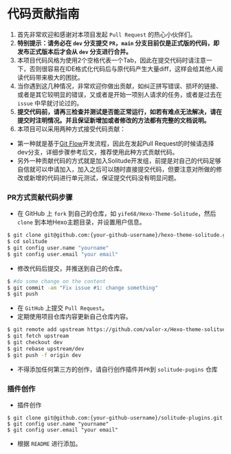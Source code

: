 # 代码贡献指南

1. 首先非常欢迎和感谢对本项目发起 `Pull Request` 的热心小伙伴们。
2. **特别提示：请务必在 `dev` 分支提交 `PR`，`main` 分支目前仅是正式版的代码，即发布正式版本后才会从 `dev` 分支进行合并。**
3. 本项目代码风格为使用2个空格代表一个Tab，因此在提交代码时请注意一下，否则很容易在IDE格式化代码后与原代码产生大量diff，这样会给其他人阅读代码带来极大的困扰。
4. 当你遇到这几种情况，非常欢迎你做出贡献，如纠正拼写错误、损坏的链接、或者是其它较明显的错误，又或者是开始一项别人请求的任务，或者是过去在 `issue` 中早就讨论过的。
5. **提交代码前，请再三检查并测试是否能正常运行，如若有难点无法解决，请在提交时注明情况。并且保证新增加或者修改的方法都有完整的文档说明。**
6. 本项目可以采用两种方式接受代码贡献：
  -  第一种就是基于[Git Flow](https://www.atlassian.com/git/tutorials/comparing-workflows/gitflow-workflow)开发流程，因此在发起Pull Request的时候请选择dev分支，详细步骤参考后文，推荐使用此种方式贡献代码。
  - 另外一种贡献代码的方式就是加入Solitude开发组，前提是对自己的代码足够自信就可以申请加入，加入之后可以随时直接提交代码，但要注意对所做的修改或新增的代码进行单元测试，保证提交代码没有明显问题。


### PR方式贡献代码步骤

* 在 GitHub 上 `fork` 到自己的仓库，如 `yife68/Hexo-Theme-Solitude`，然后 `clone` 到本地Hexo主题目录，并设置用户信息。

```bash
$ git clone git@github.com:{your-github-username}/hexo-theme-solitude.git themes/solitude
$ cd solitude
$ git config user.name "yourname"
$ git config user.email "your email"
```

* 修改代码后提交，并推送到自己的仓库。

```bash
$ #do some change on the content
$ git commit -am "Fix issue #1: change something"
$ git push
```

* 在 `GitHub` 上提交 `Pull Request`。
* 定期使用项目仓库内容更新自己仓库内容。

```bash
$ git remote add upstream https://github.com/valor-x/Hexo-theme-solitude
$ git fetch upstream
$ git checkout dev
$ git rebase upstream/dev
$ git push -f origin dev
```

* 不得添加任何第三方的创作，请自行创作插件并`PR`到 `solitude-pugins` 仓库

### 插件创作
* 插件创作

```
$ git clone git@github.com:{your-github-username}/solitude-plugins.git
$ git config user.name "yourname"
$ git config user.email "your email"
```

* 根据 `README` 进行添加。